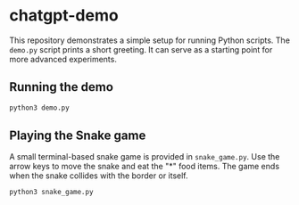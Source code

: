 # chatgpt-demo

This repository demonstrates a simple setup for running Python scripts. The
`demo.py` script prints a short greeting. It can serve as a starting point for
more advanced experiments.

## Running the demo

```bash
python3 demo.py
```

## Playing the Snake game

A small terminal-based snake game is provided in `snake_game.py`. Use the arrow
keys to move the snake and eat the "*" food items. The game ends when the snake
collides with the border or itself.

```bash
python3 snake_game.py
```
